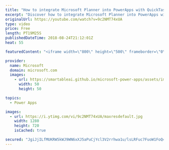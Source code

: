 ```yaml
---
title: "How to integrate Microsoft Planner into PowerApps with QuickTask"
excerpt: "Discover how to integrate Microsoft Planner into PowerApps with the QuickTask sample template. QuickTask allows you to triage your Outlook emails quickly into plans using Microsoft Planner.   Learn more: https://web.powerapps.com/home?sampleapp_preview=quicktask"
originalUrl: https://youtube.com/watch?v=9c2NMT74xUA
type: video
price: Free
length: PT19M25S
publishedDateTime: 2018-08-24T21:12:01Z
heat: 55

featuredContent: "<iframe width=\"800\" height=\"500\" frameborder=\"0\" src=\"https://www.youtube.com/embed/9c2NMT74xUA\" allow=\"accelerometer; autoplay; encrypted-media; gyroscope; picture-in-picture\" allowfullscreen></iframe>"

provider:
  name: Microsoft
  domain: microsoft.com
  images:
    - url: https://smartableai.github.io/microsoft-power-apps/assets/images/organizations/microsoft.com-50x50.jpg
      width: 50
      height: 50

topics:
  - Power Apps

images:
  - url: https://i.ytimg.com/vi/9c2NMT74xUA/maxresdefault.jpg
    width: 1280
    height: 720
    isCached: true

secured: "JgiJjILfMUKRW5kWJ9WN6xXJ5aPuCjYcl3V2rrhwa1u/lsLRFuc7FuoW1FoQ4dTD6cNfZIEMN/ds7STB64l9GxK9UXgfEvdl/iD7Nc/PhkG68NYM4MZyZRnbWLADhekCeUVVlSQDV9a3bVyeLoGwHFifnHRRsR07SPwYAlTMf5JNMUA7Vl8CQSYnL2CEZ+n3RNzFOXcwfffjVUzKTWZm5t1zstBkwcbEzR4oNHwlDSkjUiUThtiPNx7zBLLjaFh69EF3OXbAihaVAlCtE2U2O/vecBU++ZcZSfFvuX57msXVlly3KrY+nW/oBZqefbmWUqFecHYx6XPCdZ9uWZE16OMNUX+kLe8gbnYP8gxJFRsJWnt8fvGN48lzFzq0sW+pcatIcD5/toxYjrZSI9R3uJqeiRjB4xyve0Jvv71cpWE=;Nb2sZXp/6YzKwF/rKslg9A=="
---
```


